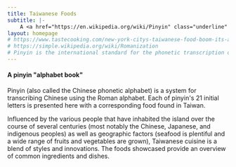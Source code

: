 ```yaml
---
title: Taiwanese Foods
subtitle: |-
    A <a href="https://en.wikipedia.org/wiki/Pinyin" class="underline" target="_blank">pinyin</a> alphabet book by <a href="https://justinjay.wang" class="underline">Justin Jay Wang <span style="white-space: nowrap">(王淳駿)</span></a>
layout: homepage
# https://www.tastecooking.com/new-york-citys-taiwanese-food-boom-its-about-damn-time/
# https://simple.wikipedia.org/wiki/Romanization
# Pinyin is the international standard for the phonetic transcription of Chinese using roman script.
---
```


#### A pinyin "alphabet book"

Pinyin (also called the Chinese phonetic alphabet) is a system for transcribing Chinese using the Roman alphabet. Each of pinyin's 21 initial letters is presented here with a corresponding food found in Taiwan.

Influenced by the various people that have inhabited the island over the course of several centuries (most notably the Chinese, Japanese, and indigenous peoples) as well as geographic factors (seafood is plentiful and a wide range of fruits and vegetables are grown), Taiwanese cuisine is a blend of styles and innovations. The foods showcased provide an overview of common ingredients and dishes.

